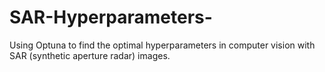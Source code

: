 # SAR-Hyperparameters-
Using Optuna to find the optimal hyperparameters in computer vision with SAR (synthetic aperture radar) images.

